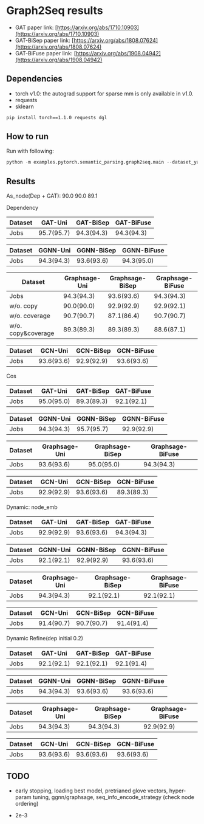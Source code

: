 Graph2Seq results
============

- GAT paper link: [https://arxiv.org/abs/1710.10903](https://arxiv.org/abs/1710.10903)
- GAT-BiSep paper link: [https://arxiv.org/abs/1808.07624](https://arxiv.org/abs/1808.07624)
- GAT-BiFuse paper link: [https://arxiv.org/abs/1908.04942](https://arxiv.org/abs/1908.04942)


Dependencies
------------
- torch v1.0: the autograd support for sparse mm is only available in v1.0.
- requests
- sklearn

```bash
pip install torch==1.1.0 requests dgl
```

How to run
----------

Run with following:

```python
python -m examples.pytorch.semantic_parsing.graph2seq.main --dataset_yaml examples/pytorch/semantic_parsing/graph2seq/config/new_dependency_gcn_undirected.yaml
```

Results
-------

As_node(Dep + GAT): 90.0 90.0 89.1


Dependency

| Dataset  |      GAT-Uni     |   GAT-BiSep   |  GAT-BiFuse   |
| -------- | ---------------- | ------------- | ------------- |
| Jobs     |    95.7(95.7)    |   94.3(94.3)  |      94.3(94.3)     |

| Dataset  |      GGNN-Uni    |   GGNN-BiSep  |  GGNN-BiFuse  |
| -------- | ---------------- | ------------- | ------------- |
| Jobs     |       94.3(94.3)       |   93.6(93.6)    |      94.3(95.0)    |

| Dataset  |  Graphsage-Uni   | Graphsage-BiSep   |  Graphsage-BiFuse   |
| -------- | ---------------- | ------------- | ------------- |
| Jobs     |       94.3(94.3)     |   93.6(93.6)  |  94.3(94.3)   |
| w/o. copy | 90.0(90.0) | 92.9(92.9) | 92.9(92.1) |
| w/o. coverage | 90.7(90.7) | 87.1(86.4) | 90.7(90.7) |
| w/o. copy&coverage| 89.3(89.3) | 89.3(89.3) | 88.6(87.1) |

| Dataset  |      GCN-Uni     |   GCN-BiSep   |  GCN-BiFuse   |
| -------- | ---------------- | ------------- | ------------- |
| Jobs     |     93.6(93.6)   |    92.9(92.9) |   93.6(93.6)  |


Cos

| Dataset  |      GAT-Uni     |   GAT-BiSep   |  GAT-BiFuse   |
| -------- | ---------------- | ------------- | ------------- |
| Jobs     |     95.0(95.0)   |     89.3(89.3)      |     92.1(92.1)      |

| Dataset  |      GGNN-Uni    |   GGNN-BiSep  |  GGNN-BiFuse  |
| -------- | ---------------- | ------------- | ------------- |
| Jobs     |       94.3(94.3)       |      95.7(95.7)     |     92.9(92.9)      |

| Dataset  |  Graphsage-Uni   | Graphsage-BiSep   |  Graphsage-BiFuse   |
| -------- | ---------------- | ------------- | ------------- |
| Jobs     |       93.6(93.6)       |     95.0(95.0)      |      94.3(94.3)     |

| Dataset  |      GCN-Uni     |   GCN-BiSep   |  GCN-BiFuse   |
| -------- | ---------------- | ------------- | ------------- |
| Jobs     |     92.9(92.9)   |    93.6(93.6) |   89.3(89.3)  |


Dynamic: node_emb

| Dataset  |      GAT-Uni     |   GAT-BiSep   |  GAT-BiFuse   |
| -------- | ---------------- | ------------- | ------------- |
| Jobs     |       92.9(92.9)       |    93.6(93.6)       |     94.3(94.3)      |

| Dataset  |      GGNN-Uni    |   GGNN-BiSep  |  GGNN-BiFuse  |
| -------- | ---------------- | ------------- | ------------- |
| Jobs     |       92.1(92.1)      |      92.9(92.9)     |     93.6(93.6)      |

| Dataset  |  Graphsage-Uni   | Graphsage-BiSep   |  Graphsage-BiFuse   |
| -------- | ---------------- | ------------- | ------------- |
| Jobs     |       94.3(94.3)       |     92.1(92.1)      |      92.1(92.1)     |

| Dataset  |  GCN-Uni   | GCN-BiSep   |  GCN-BiFuse   |
| -------- | ---------------- | ------------- | ------------- |
| Jobs     |       91.4(90.7)       |     90.7(90.7)      |      91.4(91.4)     |

Dynamic Refine(dep initial 0.2)

| Dataset  |      GAT-Uni     |   GAT-BiSep   |  GAT-BiFuse   |
| -------- | ---------------- | ------------- | ------------- |
| Jobs     |       92.1(92.1)       |    92.1(92.1)       |     92.1(91.4)      |

| Dataset  |      GGNN-Uni    |   GGNN-BiSep  |  GGNN-BiFuse  |
| -------- | ---------------- | ------------- | ------------- |
| Jobs     |       94.3(94.3)      |       93.6(93.6)     |      93.6(93.6)      |

| Dataset  |  Graphsage-Uni   | Graphsage-BiSep   |  Graphsage-BiFuse   |
| -------- | ---------------- | ------------- | ------------- |
| Jobs     |       94.3(94.3)       |     94.3(94.3)     |      92.9(92.9)     |

| Dataset  |  GCN-Uni   | GCN-BiSep   |  GCN-BiFuse   |
| -------- | ---------------- | ------------- | ------------- |
| Jobs     |       93.6(93.6)       |     93.6(93.6)      |      93.6(93.6)     |


TODO
-------

- early stopping, loading best model, pretrianed glove vectors, hyper-param tuning, ggnn/graphsage, seq_info_encode_strategy (check node ordering)

- 2e-3

